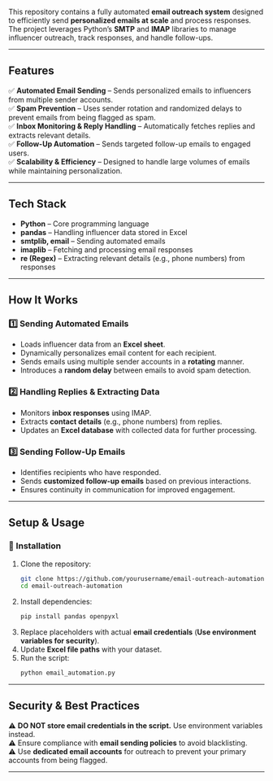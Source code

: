 This repository contains a fully automated **email outreach system** designed to efficiently send **personalized emails at scale** and process responses. The project leverages Python’s **SMTP** and **IMAP** libraries to manage influencer outreach, track responses, and handle follow-ups.  

---

## **Features**  
✅ **Automated Email Sending** – Sends personalized emails to influencers from multiple sender accounts.  
✅ **Spam Prevention** – Uses sender rotation and randomized delays to prevent emails from being flagged as spam.  
✅ **Inbox Monitoring & Reply Handling** – Automatically fetches replies and extracts relevant details.  
✅ **Follow-Up Automation** – Sends targeted follow-up emails to engaged users.  
✅ **Scalability & Efficiency** – Designed to handle large volumes of emails while maintaining personalization.  

---

## **Tech Stack**  
- **Python** – Core programming language  
- **pandas** – Handling influencer data stored in Excel  
- **smtplib, email** – Sending automated emails  
- **imaplib** – Fetching and processing email responses  
- **re (Regex)** – Extracting relevant details (e.g., phone numbers) from responses  

---

## **How It Works**  

### **1️⃣ Sending Automated Emails**  
- Loads influencer data from an **Excel sheet**.  
- Dynamically personalizes email content for each recipient.  
- Sends emails using multiple sender accounts in a **rotating** manner.  
- Introduces a **random delay** between emails to avoid spam detection.  

### **2️⃣ Handling Replies & Extracting Data**  
- Monitors **inbox responses** using IMAP.  
- Extracts **contact details** (e.g., phone numbers) from replies.  
- Updates an **Excel database** with collected data for further processing.  

### **3️⃣ Sending Follow-Up Emails**  
- Identifies recipients who have responded.  
- Sends **customized follow-up emails** based on previous interactions.  
- Ensures continuity in communication for improved engagement.  

---

## **Setup & Usage**  

### **🔧 Installation**  
1. Clone the repository:  
   ```bash
   git clone https://github.com/yourusername/email-outreach-automation.git
   cd email-outreach-automation
   ```
2. Install dependencies:  
   ```bash
   pip install pandas openpyxl
   ```
3. Replace placeholders with actual **email credentials** (**Use environment variables for security**).  
4. Update **Excel file paths** with your dataset.  
5. Run the script:  
   ```bash
   python email_automation.py
   ```

---

## **Security & Best Practices**  
⚠️ **DO NOT store email credentials in the script.** Use environment variables instead.  
⚠️ Ensure compliance with **email sending policies** to avoid blacklisting.  
⚠️ Use **dedicated email accounts** for outreach to prevent your primary accounts from being flagged.  

---
